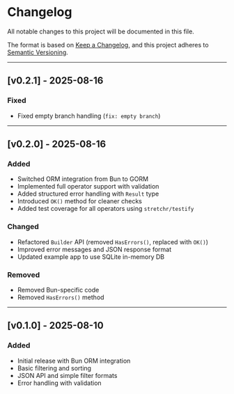 # Changelog

All notable changes to this project will be documented in this file.

The format is based on [Keep a Changelog](https://keepachangelog.com/en/1.0.0/),
and this project adheres to [Semantic Versioning](https://semver.org/).

---

## [v0.2.1] - 2025-08-16
### Fixed
- Fixed empty branch handling (`fix: empty branch`)

---

## [v0.2.0] - 2025-08-16
### Added
- Switched ORM integration from Bun to GORM
- Implemented full operator support with validation
- Added structured error handling with `Result` type
- Introduced `OK()` method for cleaner checks
- Added test coverage for all operators using `stretchr/testify`

### Changed
- Refactored `Builder` API (removed `HasErrors()`, replaced with `OK()`)
- Improved error messages and JSON response format
- Updated example app to use SQLite in-memory DB

### Removed
- Removed Bun-specific code
- Removed `HasErrors()` method

---

## [v0.1.0] - 2025-08-10
### Added
- Initial release with Bun ORM integration
- Basic filtering and sorting
- JSON API and simple filter formats
- Error handling with validation
